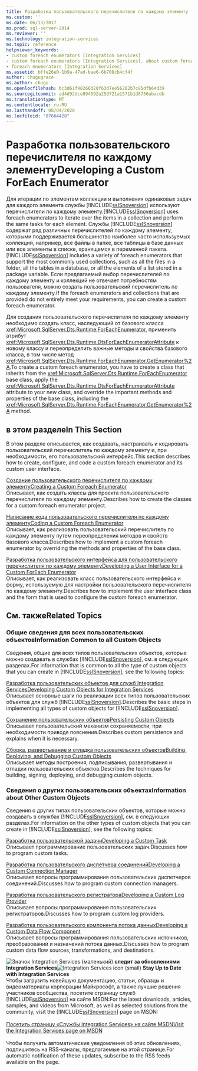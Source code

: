 ```yaml
---
title: Разработка пользовательского перечислителя по каждому элементу | Документы Майкрософт
ms.custom: ''
ms.date: 06/13/2017
ms.prod: sql-server-2014
ms.reviewer: ''
ms.technology: integration-services
ms.topic: reference
helpviewer_keywords:
- custom foreach enumerators [Integration Services]
- custom foreach enumerators [Integration Services], about custom foreach enumerators
- foreach enumerators [Integration Services]
ms.assetid: bffe26e0-1b9a-47ad-bae6-6b708cb4cf4f
author: chugugrace
ms.author: chugu
ms.openlocfilehash: bc3d61f98266320f63d7ee56262b7c85dfb64d39
ms.sourcegitcommit: ad4d92dce894592a259721a1571b1d8736abacdb
ms.translationtype: MT
ms.contentlocale: ru-RU
ms.lasthandoff: 08/04/2020
ms.locfileid: "87664428"
---
```

# <a name="developing-a-custom-foreach-enumerator"></a><span data-ttu-id="c4a27-102">Разработка пользовательского перечислителя по каждому элементу</span><span class="sxs-lookup"><span data-stu-id="c4a27-102">Developing a Custom ForEach Enumerator</span></span>
  <span data-ttu-id="c4a27-103">Для итерации по элементам коллекции и выполнения одинаковых задач для каждого элемента службы [!INCLUDE[ssISnoversion](../../../includes/ssisnoversion-md.md)] используют перечислители по каждому элементу.</span><span class="sxs-lookup"><span data-stu-id="c4a27-103">[!INCLUDE[ssISnoversion](../../../includes/ssisnoversion-md.md)] uses foreach enumerators to iterate over the items in a collection and perform the same tasks for each element.</span></span> <span data-ttu-id="c4a27-104">Службы [!INCLUDE[ssISnoversion](../../../includes/ssisnoversion-md.md)] содержат ряд различных перечислителей по каждому элементу, которыми поддерживается большинство наиболее часто используемых коллекций, например, все файлы в папке, все таблицы в базе данных или все элементы в списке, хранящемся в переменной пакета.</span><span class="sxs-lookup"><span data-stu-id="c4a27-104">[!INCLUDE[ssISnoversion](../../../includes/ssisnoversion-md.md)] includes a variety of foreach enumerators that support the most commonly used collections, such as all the files in a folder, all the tables in a database, or all the elements of a list stored in a package variable.</span></span> <span data-ttu-id="c4a27-105">Если предлагаемый выбор перечислителей по каждому элементу и коллекций не отвечает потребностям пользователя, можно создать пользовательский перечислитель по каждому элементу.</span><span class="sxs-lookup"><span data-stu-id="c4a27-105">If the foreach enumerators and collections that are provided do not entirely meet your requirements, you can create a custom foreach enumerator.</span></span>  
  
 <span data-ttu-id="c4a27-106">Для создания пользовательского перечислителя по каждому элементу необходимо создать класс, наследующий от базового класса <xref:Microsoft.SqlServer.Dts.Runtime.ForEachEnumerator>, применить атрибут <xref:Microsoft.SqlServer.Dts.Runtime.DtsForEachEnumeratorAttribute> к новому классу и переопределить важные методы и свойства базового класса, в том числе метод <xref:Microsoft.SqlServer.Dts.Runtime.ForEachEnumerator.GetEnumerator%2A>.</span><span class="sxs-lookup"><span data-stu-id="c4a27-106">To create a custom foreach enumerator, you have to create a class that inherits from the <xref:Microsoft.SqlServer.Dts.Runtime.ForEachEnumerator> base class, apply the <xref:Microsoft.SqlServer.Dts.Runtime.DtsForEachEnumeratorAttribute> attribute to your new class, and override the important methods and properties of the base class, including the <xref:Microsoft.SqlServer.Dts.Runtime.ForEachEnumerator.GetEnumerator%2A> method.</span></span>  
  
## <a name="in-this-section"></a><span data-ttu-id="c4a27-107">в этом разделе</span><span class="sxs-lookup"><span data-stu-id="c4a27-107">In This Section</span></span>  
 <span data-ttu-id="c4a27-108">В этом разделе описывается, как создавать, настраивать и кодировать пользовательский перечислитель по каждому элементу и, при необходимости, его пользовательский интерфейс.</span><span class="sxs-lookup"><span data-stu-id="c4a27-108">This section describes how to create, configure, and code a custom foreach enumerator and its custom user interface.</span></span>  
  
 [<span data-ttu-id="c4a27-109">Создание пользовательского перечислителя по каждому элементу</span><span class="sxs-lookup"><span data-stu-id="c4a27-109">Creating a Custom Foreach Enumerator</span></span>](creating-a-custom-foreach-enumerator.md)  
 <span data-ttu-id="c4a27-110">Описывает, как создать классы для проекта пользовательского перечислителя по каждому элементу.</span><span class="sxs-lookup"><span data-stu-id="c4a27-110">Describes how to create the classes for a custom foreach enumerator project.</span></span>  
  
 [<span data-ttu-id="c4a27-111">Написание кода пользовательского перечислителя по каждому элементу</span><span class="sxs-lookup"><span data-stu-id="c4a27-111">Coding a Custom Foreach Enumerator</span></span>](coding-a-custom-foreach-enumerator.md)  
 <span data-ttu-id="c4a27-112">Описывает, как реализовать пользовательский перечислитель по каждому элементу путем переопределения методов и свойств базового класса.</span><span class="sxs-lookup"><span data-stu-id="c4a27-112">Describes how to implement a custom foreach enumerator by overriding the methods and properties of the base class.</span></span>  
  
 [<span data-ttu-id="c4a27-113">Разработка пользовательского интерфейса для пользовательского перечислителя по каждому элементу</span><span class="sxs-lookup"><span data-stu-id="c4a27-113">Developing a User Interface for a Custom ForEach Enumerator</span></span>](developing-a-user-interface-for-a-custom-foreach-enumerator.md)  
 <span data-ttu-id="c4a27-114">Описывает, как реализовать класс пользовательского интерфейса и форму, используемую для настройки пользовательского перечислителя по каждому элементу.</span><span class="sxs-lookup"><span data-stu-id="c4a27-114">Describes how to implement the user interface class and the form that is used to configure the custom foreach enumerator.</span></span>  
  
## <a name="related-topics"></a><span data-ttu-id="c4a27-115">См. также</span><span class="sxs-lookup"><span data-stu-id="c4a27-115">Related Topics</span></span>  
  
### <a name="information-common-to-all-custom-objects"></a><span data-ttu-id="c4a27-116">Общие сведения для всех пользовательских объектов</span><span class="sxs-lookup"><span data-stu-id="c4a27-116">Information Common to all Custom Objects</span></span>  
 <span data-ttu-id="c4a27-117">Сведения, общие для всех типов пользовательских объектов, которые можно создавать в службах [!INCLUDE[ssISnoversion](../../../includes/ssisnoversion-md.md)], см. в следующих разделах.</span><span class="sxs-lookup"><span data-stu-id="c4a27-117">For information that is common to all the type of custom objects that you can create in [!INCLUDE[ssISnoversion](../../../includes/ssisnoversion-md.md)], see the following topics:</span></span>  
  
 [<span data-ttu-id="c4a27-118">Разработка пользовательских объектов для служб Integration Services</span><span class="sxs-lookup"><span data-stu-id="c4a27-118">Developing Custom Objects for Integration Services</span></span>](../developing-custom-objects-for-integration-services.md)  
 <span data-ttu-id="c4a27-119">Описывает основные шаги по реализации всех типов пользовательских объектов для служб [!INCLUDE[ssISnoversion](../../../includes/ssisnoversion-md.md)].</span><span class="sxs-lookup"><span data-stu-id="c4a27-119">Describes the basic steps in implementing all types of custom objects for [!INCLUDE[ssISnoversion](../../../includes/ssisnoversion-md.md)].</span></span>  
  
 [<span data-ttu-id="c4a27-120">Сохранение пользовательских объектов</span><span class="sxs-lookup"><span data-stu-id="c4a27-120">Persisting Custom Objects</span></span>](../persisting-custom-objects.md)  
 <span data-ttu-id="c4a27-121">Описывает пользовательский механизм сохраняемости, при необходимости приводя пояснения.</span><span class="sxs-lookup"><span data-stu-id="c4a27-121">Describes custom persistence and explains when it is necessary.</span></span>  
  
 [<span data-ttu-id="c4a27-122">Сборка, развертывание и отладка пользовательских объектов</span><span class="sxs-lookup"><span data-stu-id="c4a27-122">Building, Deploying, and Debugging Custom Objects</span></span>](../building-deploying-and-debugging-custom-objects.md)  
 <span data-ttu-id="c4a27-123">Описывает методы построения, подписывания, развертывания и отладки пользовательских объектов.</span><span class="sxs-lookup"><span data-stu-id="c4a27-123">Describes the techniques for building, signing, deploying, and debugging custom objects.</span></span>  
  
### <a name="information-about-other-custom-objects"></a><span data-ttu-id="c4a27-124">Сведения о других пользовательских объектах</span><span class="sxs-lookup"><span data-stu-id="c4a27-124">Information about Other Custom Objects</span></span>  
 <span data-ttu-id="c4a27-125">Сведения о других типах пользовательских объектов, которые можно создавать в службах [!INCLUDE[ssISnoversion](../../../includes/ssisnoversion-md.md)], см. в следующих разделах.</span><span class="sxs-lookup"><span data-stu-id="c4a27-125">For information on the other types of custom objects that you can create in [!INCLUDE[ssISnoversion](../../../includes/ssisnoversion-md.md)], see the following topics:</span></span>  
  
 [<span data-ttu-id="c4a27-126">Разработка пользовательской задачи</span><span class="sxs-lookup"><span data-stu-id="c4a27-126">Developing a Custom Task</span></span>](../task/developing-a-custom-task.md)  
 <span data-ttu-id="c4a27-127">Описывает программирование пользовательских задач.</span><span class="sxs-lookup"><span data-stu-id="c4a27-127">Discusses how to program custom tasks.</span></span>  
  
 [<span data-ttu-id="c4a27-128">Разработка пользовательского диспетчера соединений</span><span class="sxs-lookup"><span data-stu-id="c4a27-128">Developing a Custom Connection Manager</span></span>](../connection-manager/developing-a-custom-connection-manager.md)  
 <span data-ttu-id="c4a27-129">Описывает вопросы программирования пользовательских диспетчеров соединений.</span><span class="sxs-lookup"><span data-stu-id="c4a27-129">Discusses how to program custom connection managers.</span></span>  
  
 [<span data-ttu-id="c4a27-130">Разработка пользовательского регистратора</span><span class="sxs-lookup"><span data-stu-id="c4a27-130">Developing a Custom Log Provider</span></span>](../log-provider/developing-a-custom-log-provider.md)  
 <span data-ttu-id="c4a27-131">Описывает вопросы программирования пользовательских регистраторов.</span><span class="sxs-lookup"><span data-stu-id="c4a27-131">Discusses how to program custom log providers.</span></span>  
  
 [<span data-ttu-id="c4a27-132">Разработка пользовательского компонента потока данных</span><span class="sxs-lookup"><span data-stu-id="c4a27-132">Developing a Custom Data Flow Component</span></span>](../data-flow/developing-a-custom-data-flow-component.md)  
 <span data-ttu-id="c4a27-133">Описывает вопросы программирования пользовательских источников, преобразований и назначений потока данных.</span><span class="sxs-lookup"><span data-stu-id="c4a27-133">Discusses how to program custom data flow sources, transformations, and destinations.</span></span>  
  
<span data-ttu-id="c4a27-134">![Значок Integration Services (маленький)](../../media/dts-16.gif "Значок служб Integration Services (маленький)")  **следит за обновлениями Integration Services**</span><span class="sxs-lookup"><span data-stu-id="c4a27-134">![Integration Services icon (small)](../../media/dts-16.gif "Integration Services icon (small)")  **Stay Up to Date with Integration Services**</span></span><br /> <span data-ttu-id="c4a27-135">Чтобы загрузить новейшую документацию, статьи, образцы и видеоматериалы корпорации Майкрософт, а также лучшие решения участников сообщества, посетите страницу служб [!INCLUDE[ssISnoversion](../../../includes/ssisnoversion-md.md)] на сайте MSDN:</span><span class="sxs-lookup"><span data-stu-id="c4a27-135">For the latest downloads, articles, samples, and videos from Microsoft, as well as selected solutions from the community, visit the [!INCLUDE[ssISnoversion](../../../includes/ssisnoversion-md.md)] page on MSDN:</span></span><br /><br /> [<span data-ttu-id="c4a27-136">Посетить страницу «Службы Integration Services» на сайте MSDN</span><span class="sxs-lookup"><span data-stu-id="c4a27-136">Visit the Integration Services page on MSDN</span></span>](https://go.microsoft.com/fwlink/?LinkId=136655)<br /><br /> <span data-ttu-id="c4a27-137">Чтобы получать автоматические уведомления об этих обновлениях, подпишитесь на RSS-каналы, предлагаемые на этой странице.</span><span class="sxs-lookup"><span data-stu-id="c4a27-137">For automatic notification of these updates, subscribe to the RSS feeds available on the page.</span></span>  
  
  
